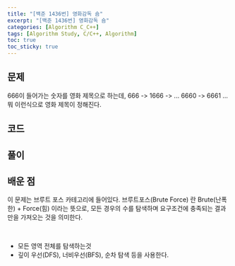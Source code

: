 ```yaml
---
title: "[백준 1436번] 영화감독 숌"
excerpt: "[백준 1436번] 영화감독 숌"
categories: [Algorithm C_C++]
tags: [Algorithm Study, C/C++, Algorithm]
toc: true
toc_sticky: true
---
```


## 문제

666이 들어가는 숫자를 영화 제목으로 하는데, 666 -> 1666 -> ... 6660 -> 6661 ... 뭐 이런식으로 영화 제목이 정해진다.

## 코드

## 풀이

## 배운 점

이 문제는 브루트 포스 카테고리에 들어있다.
브루트포스(Brute Force) 란
Brute(난폭한) + Force(힘) 이라는 뜻으로,
모든 경우의 수를 탐색하며 요구조건에 충족되는 결과만을 가져오는 것을 의미한다.

<br>

- 모든 영역 전체를 탐색하는것
- 깊이 우선(DFS), 너비우선(BFS), 순차 탐색 등을 사용한다.
